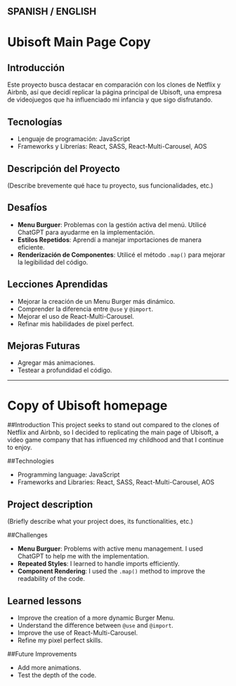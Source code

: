 ## SPANISH / ENGLISH 
# Ubisoft Main Page Copy

## Introducción
Este proyecto busca destacar en comparación con los clones de Netflix y Airbnb, así que decidí replicar la página principal de Ubisoft, una empresa de videojuegos que ha influenciado mi infancia y que sigo disfrutando.

## Tecnologías
- Lenguaje de programación: JavaScript
- Frameworks y Librerías: React, SASS, React-Multi-Carousel, AOS

## Descripción del Proyecto
(Describe brevemente qué hace tu proyecto, sus funcionalidades, etc.)

## Desafíos
- **Menu Burguer**: Problemas con la gestión activa del menú. Utilicé ChatGPT para ayudarme en la implementación.
- **Estilos Repetidos**: Aprendí a manejar importaciones de manera eficiente.
- **Renderización de Componentes**: Utilicé el método `.map()` para mejorar la legibilidad del código.

## Lecciones Aprendidas
- Mejorar la creación de un Menu Burger más dinámico.
- Comprender la diferencia entre `@use` y `@import`.
- Mejorar el uso de React-Multi-Carousel.
- Refinar mis habilidades de pixel perfect.

## Mejoras Futuras
- Agregar más animaciones.
- Testear a profundidad el código.


------

# Copy of Ubisoft homepage

##Introduction
This project seeks to stand out compared to the clones of Netflix and Airbnb, so I decided to replicating the main page of Ubisoft, a video game company that has influenced my childhood and that I continue to enjoy.

##Technologies
- Programming language: JavaScript
- Frameworks and Libraries: React, SASS, React-Multi-Carousel, AOS

## Project description
(Briefly describe what your project does, its functionalities, etc.)

##Challenges
- **Menu Burguer**: Problems with active menu management. I used ChatGPT to help me with the implementation.
- **Repeated Styles**: I learned to handle imports efficiently.
- **Component Rendering**: I used the `.map()` method to improve the readability of the code.

## Learned lessons
- Improve the creation of a more dynamic Burger Menu.
- Understand the difference between `@use` and `@import`.
- Improve the use of React-Multi-Carousel.
- Refine my pixel perfect skills.

##Future Improvements
- Add more animations.
- Test the depth of the code.

